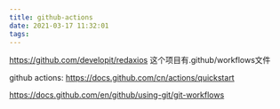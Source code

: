 ```yaml
---
title: github-actions
date: 2021-03-17 11:32:01
tags:
---
```

https://github.com/developit/redaxios
这个项目有.github/workflows文件

github actions:
https://docs.github.com/cn/actions/quickstart

https://docs.github.com/en/github/using-git/git-workflows